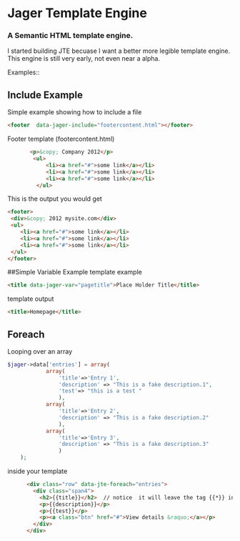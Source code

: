 Jager Template Engine
==============
<h3>A Semantic  HTML template engine.</h3>

<p> I started building JTE becuase I want a better more legible template engine. This engine is still very early, not even near a alpha.</p>
<p>Examples::</p>



## Include Example

Simple example showing how to include a file
```html
<footer  data-jager-include="footercontent.html"></footer>
```
Footer template (footercontent.html)
```html
       <p>&copy; Company 2012</p>
        <ul>
		    <li><a href="#">some link</a></li>
		    <li><a href="#">some link</a></li>
		    <li><a href="#">some link</a></li>
		 </ul>
```

This is the output you would get
```html
<footer>
 <div>&copy; 2012 mysite.com</div>
 <ul>
 	<li><a href="#">some link</a></li>
 	<li><a href="#">some link</a></li>
 	<li><a href="#">some link</a></li>
 </ul>
</footer>
```

##Simple Variable Example 
template example
```html
<title data-jager-var="pagetitle">Place Holder Title</title>
```
template output
```html
<title>Homepage</title>
```


## Foreach
Looping over an array
```php
$jager->data['entries'] = array(
			array(
				'title'=>'Entry 1',
				'description' => "This is a fake description.1",
				'test'=> "this is a test "
				),
			array(
				'title'=>'Entry 2',
				'description' => "This is a fake description.2"
				),
			array(
				'title'=>'Entry 3',
				'description' => "This is a fake description.3"
				)
	);
```
inside your template
```html
      <div class="row" data-jte-foreach="entries">
        <div class="span4">
          <h2>{{title}}</h2>  // notice  it will leave the tag {{*}} inplace if there is no value
          <p>{{description}}</p>
          <p>{{test}}</p>
          <p><a class="btn" href="#">View details &raquo;</a></p>
        </div>
      </div>
```